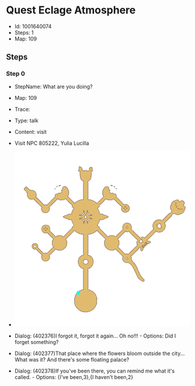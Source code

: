 # Quest Eclage Atmosphere

- Id: 1001640074
- Steps: 1
- Map: 109

## Steps

### Step 0
- StepName:  What are you doing?
- Map:  109
- Trace:  
- Type:  talk
- Content:  visit
- Visit NPC 805222, Yulia Lucilla

- ![images/1001640074_0.png](images/1001640074_0.png)
- Dialog: (402376)I forgot it, forgot it again... Oh no!!! - Options: Did I forget something?
- Dialog: (402377)That place where the flowers bloom outside the city... What was it? And there's some floating palace?
- Dialog: (402378)If you've been there, you can remind me what it's called. - Options: {I've been,3},{I haven't been,2}


